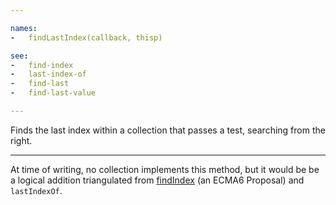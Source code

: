 ```yaml
---

names:
-   findLastIndex(callback, thisp)

see:
-   find-index
-   last-index-of
-   find-last
-   find-last-value

---
```


Finds the last index within a collection that passes a test, searching from the
right.

---

At time of writing, no collection implements this method, but it would be be a
logical addition triangulated from [findIndex][] (an ECMA6 Proposal) and
`lastIndexOf`.

[findIndex]: https://developer.mozilla.org/en-US/docs/Web/JavaScript/Reference/Global_Objects/Array/findIndex

